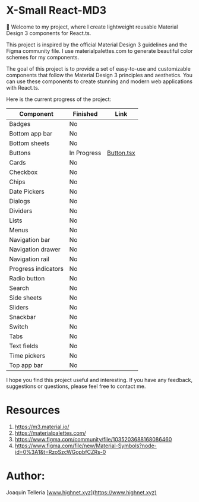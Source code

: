 # X-Small React-MD3
👋 Welcome to my project, where I create lightweight reusable Material Design 3 components for React.ts.

This project is inspired by the official Material Design 3 guidelines and the Figma community file. I use materialpalettes.com to generate beautiful color schemes for my components.

The goal of this project is to provide a set of easy-to-use and customizable components that follow the Material Design 3 principles and aesthetics. You can use these components to create stunning and modern web applications with React.ts.

Here is the current progress of the project:

| Component | Finished | Link |
|-----------|----------|------|
| Badges | No | |
| Bottom app bar | No | |
| Bottom sheets | No | |
| Buttons | In Progress | [Button.tsx](https://github.com/highnet/vite-react-ts-md3-components/blob/master/vite-react-ts-md3-components/src/Button.tsx) |
| Cards | No | |
| Checkbox | No | |
| Chips | No | |
| Date Pickers | No | |
| Dialogs | No | |
| Dividers | No | |
| Lists | No | |
| Menus | No | |
| Navigation bar | No | |
| Navigation drawer | No | |
| Navigation rail | No | |
| Progress indicators | No | |
| Radio button | No | |
| Search | No | |
| Side sheets | No | |
| Sliders | No | |
| Snackbar | No | |
| Switch | No | |
| Tabs | No | |
| Text fields | No | |
| Time pickers | No | |
| Top app bar | No | |

I hope you find this project useful and interesting. If you have any feedback, suggestions or questions, please feel free to contact me.

# Resources
1. https://m3.material.io/
2. https://materialpalettes.com/
3. https://www.figma.com/community/file/1035203688168086460
4. https://www.figma.com/file/new/Material-Symbols?node-id=0%3A1&t=RzoSzcWGopbfCZRs-0

# Author: 
Joaquin Telleria [www.highnet.xyz](https://www.highnet.xyz)
